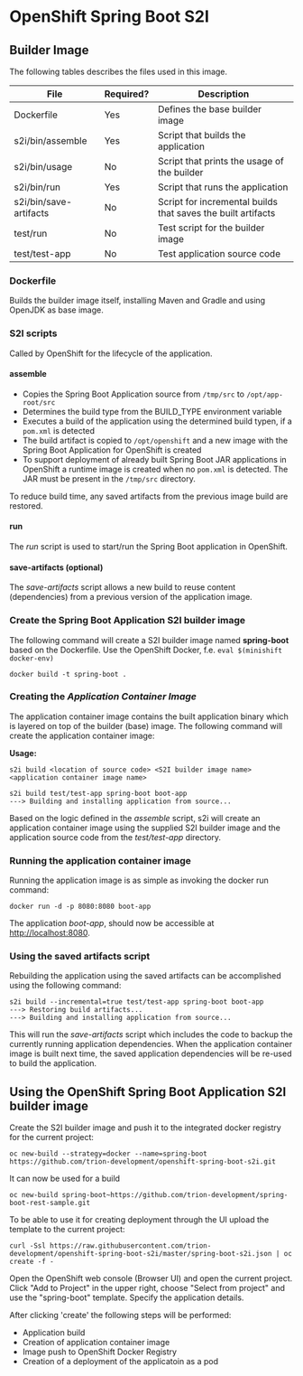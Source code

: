 # OpenShift Spring Boot S2I

## Builder Image
The following tables describes the files used in this image.

| File                   | Required? | Description                                                  |
|------------------------|-----------|--------------------------------------------------------------|
| Dockerfile             | Yes       | Defines the base builder image                               |
| s2i/bin/assemble       | Yes       | Script that builds the application                           |
| s2i/bin/usage          | No        | Script that prints the usage of the builder                  |
| s2i/bin/run            | Yes       | Script that runs the application                             |
| s2i/bin/save-artifacts | No        | Script for incremental builds that saves the built artifacts |
| test/run               | No        | Test script for the builder image                            |
| test/test-app          | No       | Test application source code                                 |

### Dockerfile
Builds the builder image itself, installing Maven and Gradle and using OpenJDK as base image.


### S2I scripts
Called by OpenShift for the lifecycle of the application.


#### assemble
- Copies the Spring Boot Application source from `/tmp/src` to `/opt/app-root/src`
- Determines the build type from the BUILD_TYPE environment variable
- Executes a build of the application using the determined build typen, if a `pom.xml` is detected
- The build artifact is copied to `/opt/openshift` and a new image with the Spring Boot Application for OpenShift is created
- To support deployment of already built Spring Boot JAR applications in OpenShift a runtime image is created when no `pom.xml` is detected. The JAR must be present in the `/tmp/src` directory.

To reduce build time, any saved artifacts from the previous image build are restored.

#### run
The *run* script is used to start/run the Spring Boot application in OpenShift.

#### save-artifacts (optional)
The *save-artifacts* script allows a new build to reuse content (dependencies) from a previous version of the application image.


### Create the Spring Boot Application S2I builder image
The following command will create a S2I builder image named **spring-boot** based on the Dockerfile.
Use the OpenShift Docker, f.e. `eval $(minishift docker-env)`

```
docker build -t spring-boot .
```

### Creating the *Application Container Image*
The application container image contains the built application binary which is layered on top of the builder (base) image.  The following command will create the application container image:

**Usage:**
```
s2i build <location of source code> <S2I builder image name> <application container image name>
```

```
s2i build test/test-app spring-boot boot-app
---> Building and installing application from source...
```
Based on the logic defined in the *assemble* script, s2i will create an application container image using the supplied S2I builder image and the application source code from the *test/test-app* directory.

### Running the application container image
Running the application image is as simple as invoking the docker run command:
```
docker run -d -p 8080:8080 boot-app
```
The application *boot-app*, should now be accessible at  [http://localhost:8080](http://localhost:8080).

### Using the saved artifacts script
Rebuilding the application using the saved artifacts can be accomplished using the following command:
```
s2i build --incremental=true test/test-app spring-boot boot-app
---> Restoring build artifacts...
---> Building and installing application from source...
```
This will run the *save-artifacts* script which includes the code to backup the currently running application dependencies. When the application container image is built next time, the saved application dependencies will be re-used to build the application.

## Using the OpenShift Spring Boot Application S2I builder image

Create the S2I builder image and push it to the integrated docker registry for the current project:

```
oc new-build --strategy=docker --name=spring-boot https://github.com/trion-development/openshift-spring-boot-s2i.git
```

It can now be used for a build

```
oc new-build spring-boot~https://github.com/trion-development/spring-boot-rest-sample.git
```

To be able to use it for creating deployment through the UI upload the template to the current project:

```
curl -Ssl https://raw.githubusercontent.com/trion-development/openshift-spring-boot-s2i/master/spring-boot-s2i.json | oc create -f -
```

Open the OpenShift web console (Browser UI) and open the current project.
Click "Add to Project" in the upper right, choose "Select from project" and use the "spring-boot" template.
Specify the application details.

After clicking 'create' the following steps will be performed:

- Application build
- Creation of application container image
- Image push to OpenShift Docker Registry
- Creation of a deployment of the applicatoin as a pod
